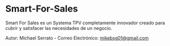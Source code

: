 Smart-For-Sales
===============

Smart For Sales es un Systema TPV completamente innovador creado para cubrir y satisfacer las necesidades de un negocio.

Autor: Michael Serrato - Correo Electrónico: mikebsg01@gmail.com

